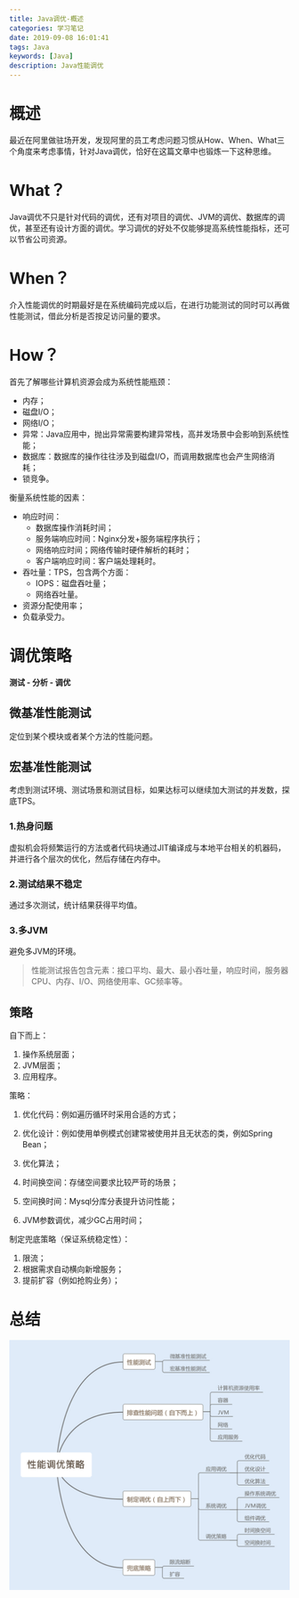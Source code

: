 ```yaml
---
title: Java调优-概述
categories: 学习笔记
date: 2019-09-08 16:01:41
tags: Java
keywords: [Java]
description: Java性能调优
---
```


# 概述

最近在阿里做驻场开发，发现阿里的员工考虑问题习惯从How、When、What三个角度来考虑事情，针对Java调优，恰好在这篇文章中也锻炼一下这种思维。

<!--more-->



# What？

Java调优不只是针对代码的调优，还有对项目的调优、JVM的调优、数据库的调优，甚至还有设计方面的调优。学习调优的好处不仅能够提高系统性能指标，还可以节省公司资源。



# When？

介入性能调优的时期最好是在系统编码完成以后，在进行功能测试的同时可以再做性能测试，借此分析是否按足访问量的要求。



# How？

首先了解哪些计算机资源会成为系统性能瓶颈：

* 内存；
* 磁盘I/O；
* 网络I/O；
* 异常：Java应用中，抛出异常需要构建异常栈，高并发场景中会影响到系统性能；
* 数据库：数据库的操作往往涉及到磁盘I/O，而调用数据库也会产生网络消耗；
* 锁竞争。

衡量系统性能的因素：

* 响应时间：
  * 数据库操作消耗时间；
  * 服务端响应时间：Nginx分发+服务端程序执行；
  * 网络响应时间；网络传输时硬件解析的耗时；
  * 客户端响应时间：客户端处理耗时。
* 吞吐量：TPS，包含两个方面：
  * IOPS：磁盘吞吐量；
  * 网络吞吐量。
* 资源分配使用率；
* 负载承受力。

# 调优策略

**测试 - 分析 - 调优**

## 微基准性能测试

定位到某个模块或者某个方法的性能问题。

## 宏基准性能测试

考虑到测试环境、测试场景和测试目标，如果达标可以继续加大测试的并发数，探底TPS。

### 1.热身问题

虚拟机会将频繁运行的方法或者代码块通过JIT编译成与本地平台相关的机器码，并进行各个层次的优化，然后存储在内存中。

### 2.测试结果不稳定

通过多次测试，统计结果获得平均值。

### 3.多JVM

避免多JVM的环境。

> 性能测试报告包含元素：接口平均、最大、最小吞吐量，响应时间，服务器CPU、内存、I/O、网络使用率、GC频率等。

## 策略

自下而上：

1. 操作系统层面；
2. JVM层面；
3. 应用程序。

策略：

1. 优化代码：例如遍历循环时采用合适的方式；

2. 优化设计：例如使用单例模式创建常被使用并且无状态的类，例如Spring Bean；

3. 优化算法；
4. 时间换空间：存储空间要求比较严苛的场景；
5. 空间换时间：Mysql分库分表提升访问性能；
6. JVM参数调优，减少GC占用时间；

制定兜底策略（保证系统稳定性）：

1. 限流；
2. 根据需求自动横向新增服务；
3. 提前扩容（例如抢购业务）；

# 总结

![Java调优-概述/brain-picture.jpg](Java调优-概述/brain-picture.jpg)

